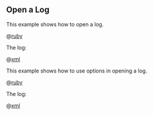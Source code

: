 ## Open a Log

This example shows how to open a log.

@[ruby](open.rb)

The log:

@[xml](log.xml)

This example shows how to use options in opening a log.

@[ruby](options.rb)

The log:

@[xml](my_log.xml)

